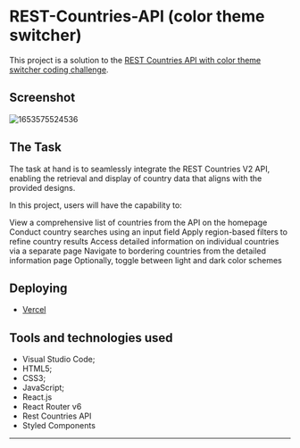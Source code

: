 # REST-Countries-API  (color theme switcher)

This project is a solution to the
[REST Countries API with color theme switcher coding challenge](https://www.frontendmentor.io/challenges/rest-countries-api-with-color-theme-switcher-5cacc469fec04111f7b848ca).

## Screenshot

![1653575524536](https://gdurl.com/kssH)

## The Task

The task at hand is to seamlessly integrate the REST Countries V2 API, enabling the retrieval and display of country data that aligns with the provided designs.

In this project, users will have the capability to:

View a comprehensive list of countries from the API on the homepage 
Conduct country searches using an input field 
Apply region-based filters to refine country results 
Access detailed information on individual countries via a separate page 
Navigate to bordering countries from the detailed information page 
Optionally, toggle between light and dark color schemes 

## Deploying

- [Vercel](https://rest-countries-api-liard.vercel.app/home)

## Tools and technologies used

- Visual Studio Code;
- HTML5;
- CSS3;
- JavaScript;
- React.js
- React Router v6
- Rest Countries API
- Styled Components

---
